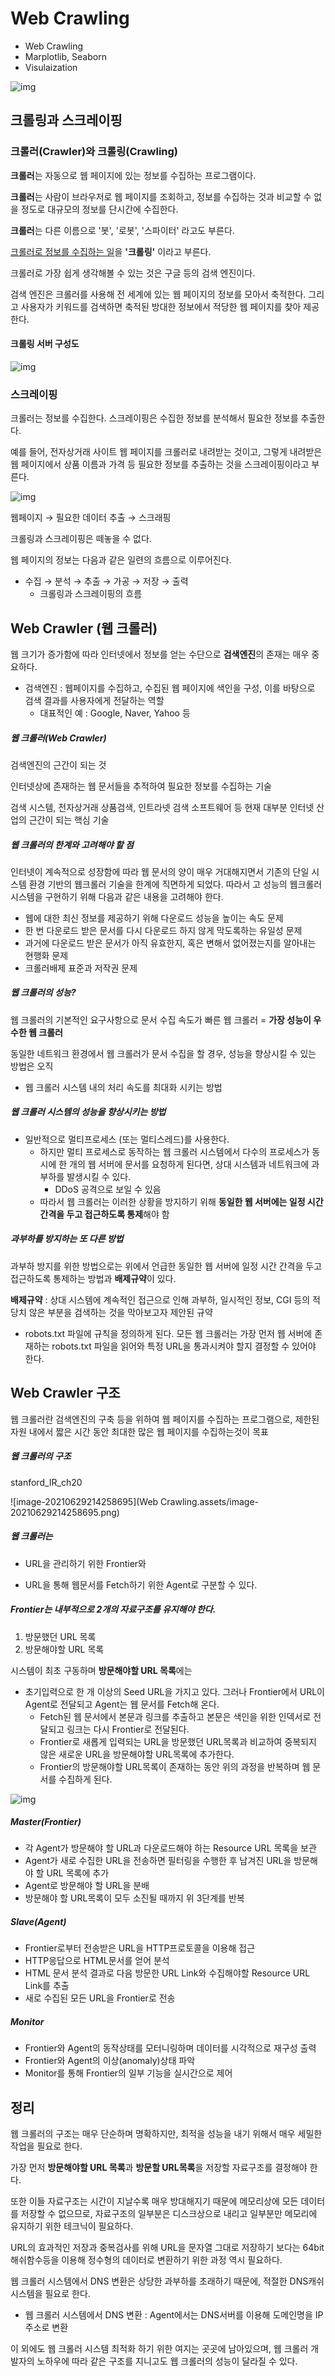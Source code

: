 # Web Crawling

- Web Crawling
- Marplotlib, Seaborn
- Visulaization

![img](https://user-images.githubusercontent.com/54794815/123638862-9bf34600-d85a-11eb-9e65-960684b30213.jpg)



## 크롤링과 스크레이핑

### 크롤러(Crawler)와 크롤링(Crawling)

**크롤러**는 자동으로 웹 페이지에 있는 정보를 수집하는 프로그램이다.

**크롤러**는 사람이 브라우저로 웹 페이지를 조회하고, 정보를 수집하는 것과 비교할 수 없을 정도로 대규모의 정보를 단시간에 수집한다.

**크롤러**는 다른 이름으로 '봇', '로봇', '스파이터' 라고도 부른다.

<u>크롤러로 정보를 수집하는 일</u>을 **'크롤링'** 이라고 부른다.



크롤러로 가장 쉽게 생각해볼 수 있는 것은 구글 등의 검색 엔진이다.

검색 엔진은 크롤러를 사용해 전 세계에 있는 웹 페이지의 정보를 모아서 축적한다. 그리고 사용자가 키워드를 검색하면 축적된 방대한 정보에서 적당한 웹 페이지를 찾아 제공한다.



#### 크롤링 서버 구성도

![img](http://www.iamgood.co.kr/wp-content/uploads/2013/10/hanque1.jpg)



### 스크레이핑

크롤러는 정보를 수집한다. 스크레이핑은 수집한 정보를 분석해서 필요한 정보를 추출한다. 

예를 들어, 전자상거래 사이트 웹 페이지를 크롤러로 내려받는 것이고, 그렇게 내려받은 웹 페이지에서 상품 이름과 가격 등 필요한 정보를 추출하는 것을 스크레이핑이라고 부른다.

![img](https://newsroom.cha.ac.kr/wp-content/uploads/2019/01/5-1-1024x683.jpg)

웹페이지 → 필요한 데이터 추출 → 스크래핑



크롤링과 스크레이핑은 떼놓을 수 없다. 

웹 페이지의 정보는 다음과 같은 일련의 흐름으로 이루어진다.

- 수집 → 분석 → 추출 → 가공 → 저장 → 출력
  - 크롤링과 스크레이핑의 흐름



## Web Crawler (웹 크롤러)

웹 크기가 증가함에 따라 인터넷에서 정보를 얻는 수단으로 **검색엔진**의 존재는 매우 중요하다.

- 검색엔진 : 웹페이지를 수집하고, 수집된 웹 페이지에 색인을 구성, 이를 바탕으로 검색 결과를 사용자에게 전달하는 역할
  - 대표적인 예 : Google, Naver, Yahoo 등

##### 웹 크롤러(Web Crawler)

검색엔진의 근간이 되는 것

인터넷상에 존재하는 웹 문서들을 추적하여 필요한 정보를 수집하는 기술 

검색 시스템, 전자상거래 상품검색, 인트라넷 검색 소프트웨어 등 현재 대부분 인터넷 산업의 근간이 되는 핵심 기술



##### 웹 크롤러의 한계와 고려해야 할 점

인터넷이 계속적으로 성장함에 따라 웹 문서의 양이 매우 거대해지면서 기존의 단일 시스템 환경 기반의 웹크롤러 기술을 한계에 직면하게 되었다. 따라서 고 성능의 웹크롤러 시스템을 구현하기 위해 다음과 같은 내용을 고려해야 한다.

- 웹에 대한 최신 정보를 제공하기 위해 다운로드 성능을 높이는 속도 문제
- 한 번 다운로드 받은 문서를 다시 다운로드 하지 않게 막도록하는 유일성 문제
- 과거에 다운로드 받은 문서가 아직 유효한지, 혹은 변해서 없어졌는지를 알아내는 현행화 문제
- 크롤러배제 표준과 저작권 문제



##### 웹 크롤러의 성능?

웹 크롤러의 기본적인 요구사항으로 문서 수집 속도가 빠른 웹 크롤러 = **가장 성능이 우수한 웹 크롤러**

동일한 네트워크 환경에서 웹 크롤러가 문서 수집을 할 경우, 성능을 향상시킬 수 있는 방법은 오직

- 웹 크롤러 시스템 내의 처리 속도를 최대화 시키는 방법 



##### 웹 크롤러 시스템의 성능을 향상시키는 방법

- 일반적으로 멀티프로세스 (또는 멀티스레드)를 사용한다.
  - 하지만 멀티 프로세스로 동작하는 웹 크롤러 시스템에서 다수의 프로세스가 동시에 한 개의 웹 서버에 문서를 요청하게 된다면, 상대 시스템과 네트워크에 과부하를 발생시킬 수 있다.
    - DDoS 공격으로 보일 수 있음
  - 따라서 웹 크롤러는 이러한 상황을 방지하기 위해 **동일한 웹 서버에는 일정 시간 간격을 두고 접근하도록 통제**해야 함



##### 과부하를 방지하는 또 다른 방법

과부하 방지를 위한 방법으로는 위에서 언급한 동일한 웹 서버에 일정 시간 간격을 두고 접근하도록 통제하는 방법과 **배제규약**이 있다.

**배제규약** : 상대 시스템에 계속적인 접근으로 인해 과부하, 일시적인 정보, CGI 등의 적당치 않은 부분을 검색하는 것을 막아보고자 제안된 규약

-  robots.txt 파일에 규칙을 정의하게 된다. 모든 웹 크롤러는 가장 먼저 웹 서버에 존재하는 robots.txt 파일을 읽어와 특정 URL을 통과시켜야 할지 결정할 수 있어야 한다.



## Web Crawler 구조

웹 크롤러란 검색엔진의 구축 등을 위하여 웹 페이지를 수집하는 프로그램으로, 제한된 자원 내에서 짧은 시간 동안 최대한 많은 웹 페이지를 수집하는것이 목표



##### 웹 크롤러의 구조

stanford_IR_ch20

![image-20210629214258695](Web Crawling.assets/image-20210629214258695.png)

##### 웹 크롤러는

- URL을 관리하기 위한 Frontier와 

- URL을 통해 웹문서를 Fetch하기 위한 Agent로 구분할 수 있다.

##### Frontier는 내부적으로 2개의 자료구조를 유지해야 한다. 

1.  방문했던 URL 목록
2.  방문해야할 URL 목록

시스템이 최초 구동하며 **방문해야할 URL 목록**에는 

- 초기입력으로 한 개 이상의 Seed URL을 가지고 있다. 그러나 Frontier에서 URL이 Agent로 전달되고 Agent는 웹 문서를 Fetch해 온다. 
  - Fetch된 웹 문서에서 본문과 링크를 추출하고 본문은 색인을 위한 인덱서로 전달되고 링크는 다시 Frontier로 전달된다. 
  - Frontier로 새롭게 입력되는 URL을 방문했던 URL목록과 비교하여 중복되지 않은 새로운 URL을 방문해야할 URL목록에 추가한다. 
  - Frontier의 방문해야할 URL목록이 존재하는 동안 위의 과정을 반복하며 웹 문서를 수집하게 된다.



![img](http://cfile25.uf.tistory.com/image/170F7735515A993323F200)



##### Master(Frontier)

- 각 Agent가 방문해야 할 URL과 다운로드해야 하는 Resource URL 목록을 보관
- Agent가 새로 수집한 URL을 전송하면 필터링을 수행한 후 남겨진 URL을 방문해야 할 URL 목록에 추가
- Agent로 방문해야 할 URL을 분배
- 방문해야 할 URL목록이 모두 소진될 때까지 위 3단계를 반복

##### Slave(Agent)

- Frontier로부터 전송받은 URL을 HTTP프로토콜을 이용해 접근
- HTTP응답으로 HTML문서를 얻어 분석
- HTML 문서 분석 결과로 다음 방문한 URL Link와 수집해야할 Resource URL Link를 추출
- 새로 수집된 모든 URL을 Frontier로 전송

##### Monitor

- Frontier와 Agent의 동작상태를 모터니링하며 데이터를 시각적으로 재구성 출력
- Frontier와 Agent의 이상(anomaly)상태 파악
- Monitor를 통해 Frontier의 일부 기능을 실시간으로 제어



## 정리

웹 크롤러의 구조는 매우 단순하며 명확하지만, 최적을 성능을 내기 위해서 매우 세밀한 작업을 필요로 한다.

가장 먼저 **방문해야할 URL 목록**과 **방문할 URL목록**을 저장할 자료구조를 결정해야 한다.

또한 이들 자료구조는 시간이 지날수록 매우 방대해지기 때문에 메모리상에 모든 데이터를 저장할 수 없으므로, 자료구조의 일부분은 디스크상으로 내리고 일부분만 메모리에 유지하기 위한 테크닉이 필요하다.

URL의 효과적인 저장과 중복검사를 위해 URL을 문자열 그대로 저장하기 보다는 64bit 해쉬함수등을 이용해 정수형의 데이터로 변환하기 위한 과정 역시 필요하다.

웹 크롤러 시스템에서 DNS 변환은 상당한 과부하를 초래하기 때문에, 적절한 DNS캐쉬 시스템을 필요로 한다. 

- 웹 크롤러 시스템에서 DNS 변환 : Agent에서는 DNS서버를 이용해 도메인명을 IP주소로 변환

이 외에도 웹 크롤러 시스템 최적화 하기 위한 여지는 곳곳에 남아있으며, 웹 크롤러 개발자의 노하우에 따라 같은 구조를 지니고도 웹 크롤러의 성능이 달라질 수 있다.
